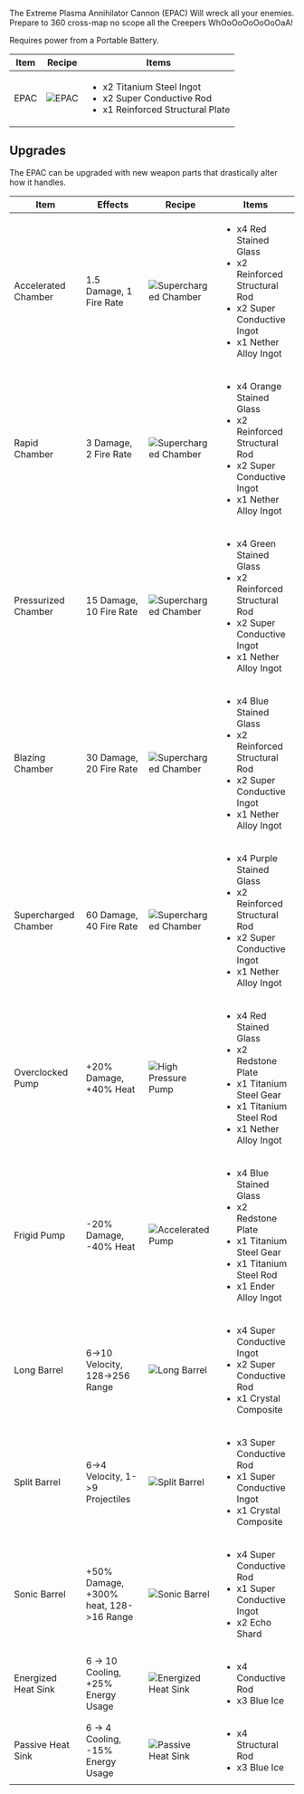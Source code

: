 The Extreme Plasma Annihilator Cannon (EPAC) Will wreck all your enemies. Prepare to 360 cross-map no scope all the Creepers WhOoOoOoOoOoOaA!

Requires power from a Portable Battery.


| Item | Recipe | Items |
|------|--------|-------|
| EPAC| ![EPAC](https://cdn.discordapp.com/attachments/739536694398812230/879727728381808710/plasma_weapon.png) | <ul><li>x2 Titanium Steel Ingot</li><li>x2 Super Conductive Rod</li><li>x1 Reinforced Structural Plate</li></ul> |

## Upgrades

The EPAC can be upgraded with new weapon parts that drastically alter how it handles.


| Item | Effects | Recipe | Items |
|------|---------|--------|-------|
| Accelerated Chamber | 1.5 Damage, 1 Fire Rate | ![Supercharged Chamber](https://cdn.discordapp.com/attachments/739536694398812230/1001992125245825115/accelerateed_chamber.png) | <ul><li>x4 Red Stained Glass</li><li>x2 Reinforced Structural Rod</li><li>x2 Super Conductive Ingot</li><li>x1 Nether Alloy Ingot</li></ul> |
| Rapid Chamber | 3 Damage, 2 Fire Rate | ![Supercharged Chamber](https://cdn.discordapp.com/attachments/739536694398812230/1001992125627510856/rapid_chamber.png) | <ul><li>x4 Orange Stained Glass</li><li>x2 Reinforced Structural Rod</li><li>x2 Super Conductive Ingot</li><li>x1 Nether Alloy Ingot</li></ul> |
| Pressurized Chamber | 15 Damage, 10 Fire Rate | ![Supercharged Chamber](https://cdn.discordapp.com/attachments/739536694398812230/1001992126105649182/pressurized_chamber.png) | <ul><li>x4 Green Stained Glass</li><li>x2 Reinforced Structural Rod</li><li>x2 Super Conductive Ingot</li><li>x1 Nether Alloy Ingot</li></ul> |
| Blazing Chamber | 30 Damage, 20 Fire Rate | ![Supercharged Chamber](https://cdn.discordapp.com/attachments/739536694398812230/1001992126642540586/blazing_chamber.png) | <ul><li>x4 Blue Stained Glass</li><li>x2 Reinforced Structural Rod</li><li>x2 Super Conductive Ingot</li><li>x1 Nether Alloy Ingot</li></ul> |
| Supercharged Chamber | 60 Damage, 40 Fire Rate | ![Supercharged Chamber](https://cdn.discordapp.com/attachments/739536694398812230/1001992127196172349/supercharged_chamber.png) | <ul><li>x4 Purple Stained Glass</li><li>x2 Reinforced Structural Rod</li><li>x2 Super Conductive Ingot</li><li>x1 Nether Alloy Ingot</li></ul> |
| Overclocked Pump | +20% Damage, +40% Heat | ![High Pressure Pump](https://cdn.discordapp.com/attachments/739536694398812230/879728571055243274/high_pressure_pump.png) | <ul><li>x4 Red Stained Glass</li><li>x2 Redstone Plate</li><li>x1 Titanium Steel Gear</li><li>x1 Titanium Steel Rod</li><li>x1 Nether Alloy Ingot</li></ul> |
| Frigid Pump | -20% Damage, -40% Heat | ![Accelerated Pump](https://cdn.discordapp.com/attachments/739536694398812230/879728223469072414/accelerated_pump.png) | <ul><li>x4 Blue Stained Glass</li><li>x2 Redstone Plate</li><li>x1 Titanium Steel Gear</li><li>x1 Titanium Steel Rod</li><li>x1 Ender Alloy Ingot</li></ul> |
| Long Barrel | 6->10 Velocity, 128->256 Range |![Long Barrel](https://cdn.discordapp.com/attachments/739536694398812230/879728607210115153/long_barrel.png) | <ul><li>x4 Super Conductive Ingot</li><li>x2 Super Conductive Rod</li><li>x1 Crystal Composite</li></ul> |
| Split Barrel | 6->4 Velocity, 1->9 Projectiles | ![Split Barrel](https://cdn.discordapp.com/attachments/739536694398812230/879728632996716624/split_barrel.png) | <ul><li>x3 Super Conductive Rod</li><li>x1 Super Conductive Ingot</li><li>x1 Crystal Composite</li></ul> |
| Sonic Barrel | +50% Damage, +300% heat, 128->16 Range | ![Sonic Barrel](https://cdn.discordapp.com/attachments/739536694398812230/1001990545247318016/sonic_barrel.png) | <ul><li>x4 Super Conductive Rod</li><li>x1 Super Conductive Ingot</li><li>x2 Echo Shard</li></ul> |
| Energized Heat Sink | 6 -> 10 Cooling, +25% Energy Usage |![Energized Heat Sink](https://cdn.discordapp.com/attachments/739536694398812230/879728778824253520/energized_heat_sink.png) | <ul><li>x4 Conductive Rod</li><li>x3 Blue Ice</li></ul> |
| Passive Heat Sink | 6 -> 4 Cooling, -15% Energy Usage | ![Passive Heat Sink](https://cdn.discordapp.com/attachments/739536694398812230/879728799833550908/passive_heat_sink.png) | <ul><li>x4 Structural Rod</li><li>x3 Blue Ice</li></ul> |
